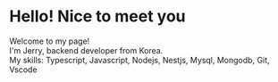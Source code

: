 # Hello! Nice to meet you

Welcome to my page!
<br>
I'm Jerry, backend developer from Korea. 
<br>
My skills: Typescript, Javascript, Nodejs, Nestjs, Mysql, Mongodb, Git, Vscode
